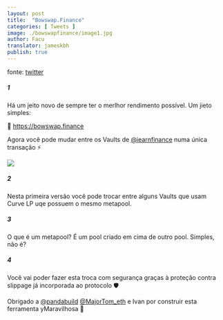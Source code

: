 ```yaml
---
layout: post
title:  "Bowswap.Finance"
categories: [ Tweets ]
image: ./bowswapfinance/image1.jpg
author: Facu
translator: jameskbh
publish: true
---
```


fonte: [twitter](https://twitter.com/fameal/status/1424857239505018880)

##### 1

Há um jeito novo de sempre ter o merlhor rendimento possível. Um jieto simples:

🏹 https://bowswap.finance

Agora você pode mudar entre os Vaults de [@iearnfinance](https://twitter.com/iearnfinance) numa única transação ⚡️

![](image1.jpg)

##### 2

Nesta primeira versão você pode trocar entre alguns Vaults que usam Curve LP uqe possuem o mesmo metapool.

##### 3

O que é um metapool? É um pool criado em cima de outro pool. Simples, não é?

##### 4

Você vai poder fazer esta troca com segurança graças à proteção contra slippage já incorporada ao protocolo 🛡️

Obrigado a [@pandabuild](https://twitter.com/pandabuild) [@MajorTom_eth](https://twitter.com/MajorTom_eth) e Ivan por construir esta ferramenta yMaravilhosa 🚀
